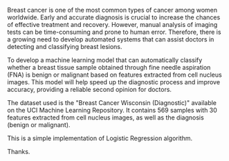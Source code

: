 Breast cancer is one of the most common types of cancer among women worldwide. Early and accurate diagnosis is crucial to increase the chances of effective treatment and recovery. However, manual analysis of imaging tests can be time-consuming and prone to human error. Therefore, there is a growing need to develop automated systems that can assist doctors in detecting and classifying breast lesions.

To develop a machine learning model that can automatically classify whether a breast tissue sample obtained through fine needle aspiration (FNA) is benign or malignant based on features extracted from cell nucleus images. This model will help speed up the diagnostic process and improve accuracy, providing a reliable second opinion for doctors.

The dataset used is the "Breast Cancer Wisconsin (Diagnostic)" available on the UCI Machine Learning Repository. It contains 569 samples with 30 features extracted from cell nucleus images, as well as the diagnosis (benign or malignant).

This is a simple implementation of Logistic Regression algorithm.

Thanks.
